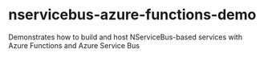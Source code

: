 # nservicebus-azure-functions-demo

Demonstrates how to build and host NServiceBus-based services with Azure Functions and Azure Service Bus
